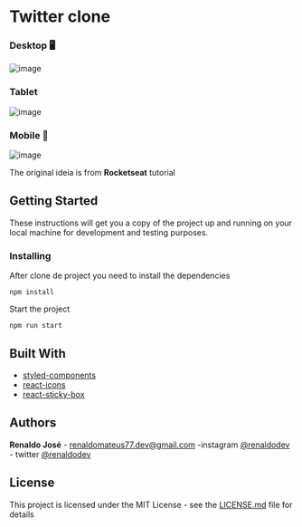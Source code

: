# Twitter clone
 <h3>Desktop 🖥</h3>
 
![image](https://user-images.githubusercontent.com/48330827/87479004-9f2dfb80-c622-11ea-9e8e-d85810f412dc.png)

<h3>Tablet</h3>

![image](https://user-images.githubusercontent.com/48330827/87479213-fc29b180-c622-11ea-9542-59f73e3d7231.png)

<h3>Mobile 📱</h3>

![image](https://user-images.githubusercontent.com/48330827/87479333-385d1200-c623-11ea-83e4-23ba445bb09a.png)

The original ideia is from <b>Rocketseat</b> tutorial
## Getting Started

These instructions will get you a copy of the project up and running on your local machine for development and testing purposes.


### Installing

After clone de project you need to install the dependencies

```
npm install 
```
Start the project
```
npm run start
```
## Built With

* [styled-components](https://styled-components.com/) 
* [react-icons](https://github.com/react-icons/react-icons)
* [react-sticky-box](https://github.com/codecks-io/react-sticky-box)


## Authors

**Renaldo José** - renaldomateus77.dev@gmail.com -instagram [@renaldodev](https://www.instagram.com/renaldo.rj) - twitter [@renaldodev](https://twitter.com/renaldodev)


## License

This project is licensed under the MIT License - see the [LICENSE.md](LICENSE.md) file for details
